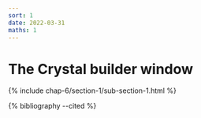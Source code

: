 ```yaml
---
sort: 1
date: 2022-03-31
maths: 1
---
```


# The Crystal builder window

{% include chap-6/section-1/sub-section-1.html %}

{% bibliography --cited %}

